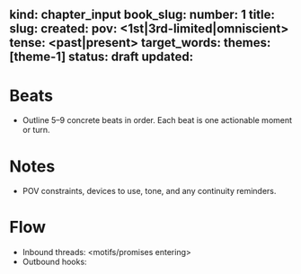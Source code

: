 kind: chapter_input
book_slug: <book-slug>
number: 1
title: <Working Chapter Title>
slug: <chapter-slug>
created: <YYYY-MM-DD>
pov: <1st|3rd-limited|omniscient>
tense: <past|present>
target_words: <int>
themes: [theme-1]
status: draft
updated: <YYYY-MM-DD>
---

# Beats
- Outline 5–9 concrete beats in order. Each beat is one actionable moment or turn.

# Notes
- POV constraints, devices to use, tone, and any continuity reminders.

# Flow
- Inbound threads: <motifs/promises entering>
- Outbound hooks: <open loop or question carried to next>
